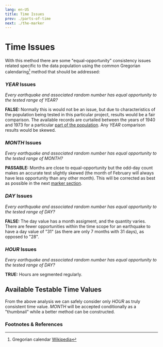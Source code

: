 ```yaml
---
lang: en-US
title: Time Issues
prev: ./parts-of-time
next: ./the-marker
---
```


# Time Issues

With this method there are some "equal-opportunity" consistency issues related specific to the data population using the common Gregorian calendaring[^first] method that should be addressed:

### _YEAR_ Issues

_Every earthquake and associated random number has equal opportunity to the tested range of YEAR?_

**FALSE:** Normally this is would not be an issue, but due to characteristics of the population being tested in this particular project, results would be a fair comparison. The available records are curtailed between the years of 1940 and 1973 for a particular [part of the population](../data/seismic-event-collection.md#caveats-assumptions). Any _YEAR_ comparison results would be skewed.

### _MONTH_ Issues

_Every earthquake and associated random number has equal opportunity to the tested range of MONTH?_

**PASSABLE:** Months are close to equal-opportunity but the odd-day count makes an accurate test slightly skewed (the month of February will always have less opportunity than any other month). This will be corrected as best as possible in the next [marker section](./the-marker.md).

### _DAY_ Issues

_Every earthquake and associated random number has equal opportunity to the tested range of DAY?_

**FALSE:** The day value has a month assigment, and the quantity varies. There are fewer opportunities within the time scope for an earthquake to have a day value of "31" (as there are only 7 months with 31 days), as opposed to "28".

### _HOUR_ Issues

_Every earthquake and associated random number has equal opportunity to the tested range of DAY?_

**TRUE:** Hours are segmented regularly.


## Available Testable Time Values

From the above analysis we can safely consider only _HOUR_ as truly consistent time value. _MONTH_ will be accepted conditionally as a "thumbnail" while a better method can be constructed. 

### Footnotes & References
[^first]: Gregorian calendar [Wikipedia](https://en.wikipedia.org/wiki/Gregorian_calendar)